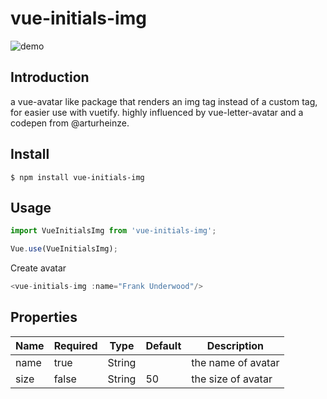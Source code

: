 # vue-initials-img

![demo](https://raw.github.com/diegomanjarres/vue-initials-img/master/demo.png)


## Introduction
a vue-avatar like package that renders an img tag instead of a custom tag, for easier use with vuetify.
highly influenced by vue-letter-avatar and a codepen from @arturheinze.
## Install
```shell
$ npm install vue-initials-img
```

## Usage

```js
import VueInitialsImg from 'vue-initials-img';

Vue.use(VueInitialsImg);
```

Create avatar
```js
<vue-initials-img :name="Frank Underwood"/>
```

## Properties

| Name    | Required | Type    | Default | Description            |
| ---     | ---      | ---     | ---     | ---                    |
| name    | true     | String  |         | the name of avatar     |
| size    | false    | String  | 50      | the size of avatar     |

